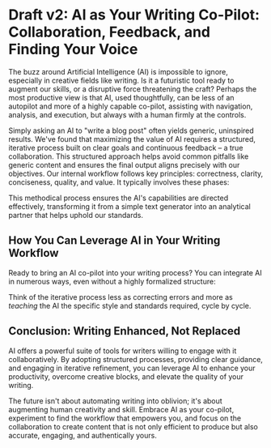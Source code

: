 # Draft v2: AI as Your Writing Co-Pilot: Collaboration, Feedback, and Finding Your Voice

The buzz around Artificial Intelligence (AI) is impossible to ignore, especially in creative fields like writing. Is it a futuristic tool ready to augment our skills, or a disruptive force threatening the craft? Perhaps the most productive view is that AI, used thoughtfully, can be less of an autopilot and more of a highly capable co-pilot, assisting with navigation, analysis, and execution, but always with a human firmly at the controls.

Simply asking an AI to "write a blog post" often yields generic, uninspired results. We've found that maximizing the value of AI requires a structured, iterative process built on clear goals and continuous feedback – a true collaboration. This structured approach helps avoid common pitfalls like generic content and ensures the final output aligns precisely with our objectives. Our internal workflow follows key principles: correctness, clarity, conciseness, quality, and value. It typically involves these phases:

This methodical process ensures the AI's capabilities are directed effectively, transforming it from a simple text generator into an analytical partner that helps uphold our standards.

## How You Can Leverage AI in Your Writing Workflow

Ready to bring an AI co-pilot into your writing process? You can integrate AI in numerous ways, even without a highly formalized structure:

Think of the iterative process less as correcting errors and more as *teaching* the AI the specific style and standards required, cycle by cycle.

## Conclusion: Writing Enhanced, Not Replaced

AI offers a powerful suite of tools for writers willing to engage with it collaboratively. By adopting structured processes, providing clear guidance, and engaging in iterative refinement, you can leverage AI to enhance your productivity, overcome creative blocks, and elevate the quality of your writing.

The future isn't about automating writing into oblivion; it's about augmenting human creativity and skill. Embrace AI as your co-pilot, experiment to find the workflow that empowers you, and focus on the collaboration to create content that is not only efficient to produce but also accurate, engaging, and authentically yours. 